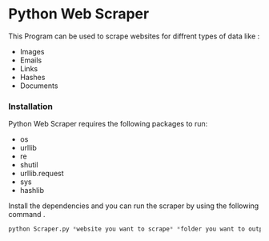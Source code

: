 


# Python Web Scraper
This Program can be used to scrape websites for diffrent types of data like :
- Images
- Emails
- Links
- Hashes
- Documents

### Installation

Python Web Scraper requires the following packages to run:
 - os
 - urllib
 - re
 - shutil
 - urllib.request
 - sys
 - hashlib


Install the dependencies and you can run the scraper by using the following command .
```python
python Scraper.py *website you want to scrape* *folder you want to output data to.*
```


